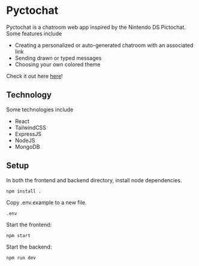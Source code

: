 # Pyctochat

Pyctochat is a chatroom web app inspired by the Nintendo DS Pictochat. Some features include

- Creating a personalized or auto-generated chatroom with an associated link
- Sending drawn or typed messages
- Choosing your own colored theme

Check it out here [here](https://pyctochat.herokuapp.com/)!

## Technology

Some technologies include

- React
- TailwindCSS
- ExpressJS
- NodeJS
- MongoDB

## Setup

In both the frontend and backend directory, install node dependencies.

`npm install .`

Copy .env.example to a new file.

`.env`

Start the frontend:

`npm start`

Start the backend:

`npm run dev`
